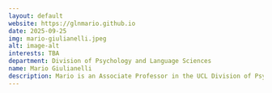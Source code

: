```yaml
---
layout: default
website: https://glnmario.github.io
date: 2025-09-25
img: mario-giulianelli.jpeg
alt: image-alt
interests: TBA
department: Division of Psychology and Language Sciences
name: Mario Giulianelli
description: Mario is an Associate Professor in the UCL Division of Psychology and Language Sciences. His research investigates the computational principles that enable the understanding, production, learning, and use of language in interaction—both in natural and artificial cognitive systems. Until recently at the AI Security Institute, Mario is also strongly committed to advancing evaluation standards for AI systems, both within the domain of language and across the broader AI landscape.
---
```


